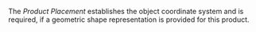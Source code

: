 The _Product Placement_ establishes the object coordinate system and is required, if a geometric shape representation is provided for this product.